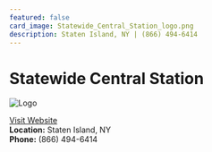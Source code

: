 ```yaml
---
featured: false
card_image: Statewide_Central_Station_logo.png
description: Staten Island, NY | (866) 494-6414
---
```


# Statewide Central Station
<img src="Statewide_Central_Station_logo.png" alt="Logo" style="max-width: 200px; height: auto;">

<a href="https://www.statewidecs.com">Visit Website</a>  
**Location:** Staten Island, NY  
**Phone:** (866) 494-6414
